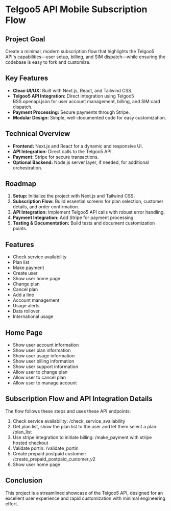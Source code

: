 # Telgoo5 API Mobile Subscription Flow

## Project Goal

Create a minimal, modern subscription flow that highlights the Telgoo5 API's capabilities—user setup, billing, and SIM dispatch—while ensuring the codebase is easy to fork and customize.

## Key Features

- **Clean UI/UX:** Built with Next.js, React, and Tailwind CSS.
- **Telgoo5 API Integration:** Direct integration using Telgoo5 BSS.openapi.json for user account management, billing, and SIM card dispatch.
- **Payment Processing:** Secure payments through Stripe.
- **Modular Design:** Simple, well-documented code for easy customization.

## Technical Overview

- **Frontend:** Next.js and React for a dynamic and responsive UI.
- **API Integration:** Direct calls to the Telgoo5 API.
- **Payment:** Stripe for secure transactions.
- **Optional Backend:** Node.js server layer, if needed, for additional orchestration.

## Roadmap

1. **Setup:** Initialize the project with Next.js and Tailwind CSS.
2. **Subscription Flow:** Build essential screens for plan selection, customer details, and order confirmation.
3. **API Integration:** Implement Telgoo5 API calls with robust error handling.
4. **Payment Integration:** Add Stripe for payment processing.
5. **Testing & Documentation:** Build tests and document customization points.

## Features

* Check service availability
* Plan list
* Make payment
* Create user
* Show user home page
* Change plan
* Cancel plan
* Add a line
* Account management
* Usage alerts
* Data rollover
* International usage

## Home Page

* Show user account information
* Show user plan information
* Show user usage information
* Show user billing information
* Show user support information
* Allow user to change plan
* Allow user to cancel plan
* Allow user to manage account

## Subscription Flow and API Integration Details

The flow follows these steps and uses these API endpoints:

1. Check service availability: /check_service_availability
2. Get plan list, show the plan list to the user and let them select a plan: /plan_list
3. Use stripe integration to initiate billing: /make_payment with stripe hosted checkout
4. Validate portin: /validate_portin
5. Create prepaid postpaid customer: /create_prepaid_postpaid_customer_v2
6. Show user home page

## Conclusion

This project is a streamlined showcase of the Telgoo5 API, designed for an excellent user experience and rapid customization with minimal engineering effort.